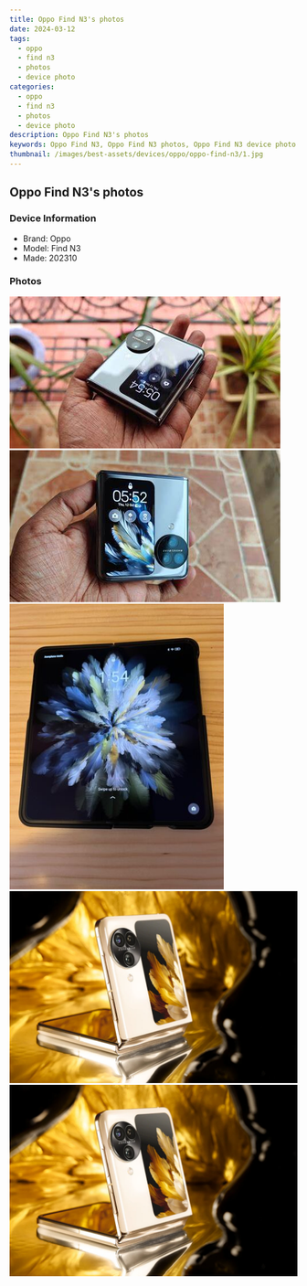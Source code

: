 ```yaml
---
title: Oppo Find N3's photos
date: 2024-03-12
tags: 
  - oppo
  - find n3
  - photos
  - device photo
categories: 
  - oppo
  - find n3
  - photos
  - device photo
description: Oppo Find N3's photos
keywords: Oppo Find N3, Oppo Find N3 photos, Oppo Find N3 device photo
thumbnail: /images/best-assets/devices/oppo/oppo-find-n3/1.jpg
---
```


## Oppo Find N3's photos

### Device Information

- Brand: Oppo
- Model: Find N3
- Made: 202310

### Photos

![/images/best-assets/devices/oppo/oppo-find-n3/1.jpg](/images/best-assets/devices/oppo/oppo-find-n3/1.jpg)
![/images/best-assets/devices/oppo/oppo-find-n3/2.jpg](/images/best-assets/devices/oppo/oppo-find-n3/2.jpg)
![/images/best-assets/devices/oppo/oppo-find-n3/3.jpg](/images/best-assets/devices/oppo/oppo-find-n3/3.jpg)
![/images/best-assets/devices/oppo/oppo-find-n3/4.jpg](/images/best-assets/devices/oppo/oppo-find-n3/4.jpg)
![/images/best-assets/devices/oppo/oppo-find-n3/5.jpg](/images/best-assets/devices/oppo/oppo-find-n3/5.jpg)

